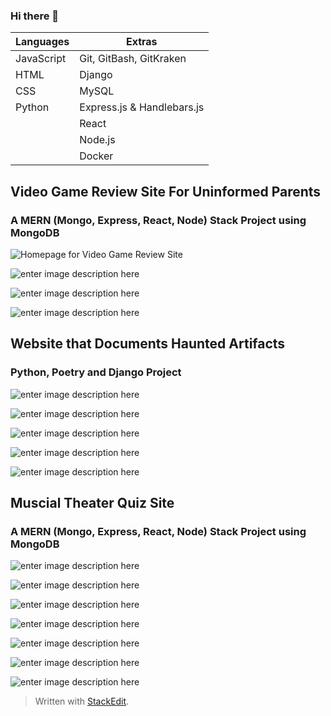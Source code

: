 ### Hi there 👋

|        Languages        |            Extras              |
|----------------|-------------------------------|
|JavaScript|Git, GitBash, GitKraken           |
|HTML         |Django            |
|CSS          |MySQL|
|Python          |Express.js & Handlebars.js|
|          |React|
|         |Node.js|
|         |Docker|

## **Video Game Review Site For Uninformed Parents**
### A MERN (Mongo, Express, React, Node) Stack Project using MongoDB
![Homepage for Video Game Review Site](https://lh3.googleusercontent.com/pw/ACtC-3df3rd30I85hVOkncBDcP7rlst9OrjtgaRAYFVTWKUr8z92wh9oPPi_dgk9GKpc3MsZtS-ge8SnayMDpL4Gb5zuREeRHzJfsC4UOToIlGhOXifUKPv_Twm4Ul90ldfUM7FTB68yZ9PraP_ot7xaffhi=w1381-h694-no)

![enter image description here](https://lh3.googleusercontent.com/pw/ACtC-3ddAJDXV5r1iCmveGH6BPf_HuzNVfNsg5w-skndod5gmD0MNrrRpbBqtJec4hNlstj2SxAmUYfVvKu3gqiP0OvtncOil-iW5qcIIP8Ua900DyyAVTVrNlkBeBlRjVsWO4ThVdYqxokW5IigQ9egn3I6=w1377-h688-no)

![enter image description here](https://lh3.googleusercontent.com/pw/ACtC-3cmN94ulX3HCiuRbw4MD4B2dU5zVWpQD4uq6IIp1FulzeAD7OtlVgfHoyVhzj3ARC8q_T-dUZ52fbG8SUqB4XmT_XCS_DOPnqwnLmoJ3Q2KhB-WTCPmn_GozUliyrxhUCCyM-oqQTTFn85Izn7tc8gR=w1381-h693-no)

![enter image description here](https://lh3.googleusercontent.com/pw/ACtC-3d6GMk6yGQcF3Y6XwZ2irNcA3t_FrgPbtpmz3XBkL3aixV1khuet11Wm63xILmrRBfISQBGctKs2Qb1NeWYssOiGjlyS59DOyK_98j_1LzaCM2ff4tyt-e3PUwfMMzGMaUDPtETwuMgZcOZ8Qp7HbOI=w1381-h692-no)
## **Website that Documents Haunted Artifacts**
### Python, Poetry and Django Project
![enter image description here](https://lh3.googleusercontent.com/pw/ACtC-3dDnUkFTcUYkrcyecQv88UNivGM5jNa--dohtsF3mfqbj3EsqMSjsym3kDj2P-QsMSbu1fqYcgKM2ZNlomPc61l2lDvrVrPPCGA1BHHEsOrJRWQV1R5DhTiFvZU4i7dOv5mN6pfGg_SN7mqMRB_qnmz=w1381-h689-no)

![enter image description here](https://lh3.googleusercontent.com/pw/ACtC-3fAtnOUY8QzOpVtGxM-x2x6f0FGpzEC8aT_8fvUs9ng8rBcqrokYr4PDTd1m-CT0V8a1DYT6RnS1vWxDE88iWT3mPi-gCbaRZhbQa0S9AfcdHyhk_NWIr_xzy2wjXGC9Sgaj8oZq4mjQo1RlbTkbe3W=w1381-h689-no)

![enter image description here](https://lh3.googleusercontent.com/pw/ACtC-3dafUkIjJdauYRrP42TqGbvAO2qYkCoeBPXYp6ATCb1mTiM1LWJcvF1_S80_f266W6kjWq-CTHKpSg6f1iCr66hv7DgGdXvYJ9kL9WaFvi4Bm6oLEI1X93f40HtZkphjywQN6Inlmb4JQZi_B-cCtld=w1381-h692-no)

![enter image description here](https://lh3.googleusercontent.com/pw/ACtC-3dtzYoodyxazf4WTZfL9ojhaNNbh3BIwxNmeMokaR56cJw5lW-VsrukdO-YdUzlkh9qKq3QtX5_tWLW-lyvo7Yj7Kopan0LcvaNUisVT7uCe1BLd1pS30-5toVeXZb6u6AN7xdrflr67kf3EBPMSXu6=w1377-h689-no)

![enter image description here](https://lh3.googleusercontent.com/pw/ACtC-3fPmTnsum4COksQgDzR6pEmJq6FbO3cvz3mKZkfaTFLZJ26pht7QH_r1mpuxVwg81PzhTlVpGyTsGwGPsxDKyJuOnLXMqvCzUMAhMm-VzB3Ji1OfPHjHsjA5BR-_jc8Db71VuwtrtQNMDr9GhRyDRGe=w1381-h692-no)
## **Muscial Theater Quiz Site**
### A MERN (Mongo, Express, React, Node) Stack Project using MongoDB
![enter image description here](https://lh3.googleusercontent.com/pw/ACtC-3dHOsrV05NyhO9zG9CyQpvB2VyCX-Nfpdf6XwlWKA5YYE6FS9rntcVZ6F_XVLJjgMl8FUd_bKH_d8mK9CZLyHO3RgoUVV97kTdL3xhl0BCnWH98mp-M1r2lAMoHtuQd93Ndj4ePLz1Cz1LA6pJlCIlu=w1381-h673-no)

![enter image description here](https://lh3.googleusercontent.com/pw/ACtC-3fHjBSjVgtozX_8f3GQ7haNYUD4jcTYnoltw760J667VaRFNMOpPrKJuNPsBiL00Lb3mdnTYjkhy9_Oa0l56vZ59pxrqk9_c6PBMuhefwVQPFjve7yIy_I8Kh7C1YtAlpZxbaJJMBR9K9CUiJDJPsrI=w1377-h674-no)

![enter image description here](https://lh3.googleusercontent.com/pw/ACtC-3cq9YbrrxzG7CCxx2KMfXJejry4LcLirjPkDFO2UXoihBCm_ktsDMHsVz4kWMwS6LltCisE6YTrgDDqFpusTDYsE6oRR-ZXtJkRwXiePWrXry-miBiPS0x1biDplxqe10wNsMnEbVMYA8YZ582FE-Ob=w1381-h673-no)

![enter image description here](https://lh3.googleusercontent.com/pw/ACtC-3d9Saw9pgaal_segN6WrVI7lmW-_O_4Mx2f7yluinRia81TRAKDdsYlFscb8c6JgkSsYrEv9QQ6Li8ujwvgBWt6l8oe1u3yamsTKfJNXZXbUo-zm7pzYSOrA693_3GooAQn1oJLVHjHa8Lc4WB4tcHs=w1377-h671-no)

![enter image description here](https://lh3.googleusercontent.com/pw/ACtC-3de0A9VtGlWYo5uaX3QMN1PEv84XTWCfdsk8M9Al8Xgofqig8_28zE2OLLpHufSAnw--P2HIqycqIuqh06FD7EMLW1lWG9bzQwpy2WBvKp6P3Le2vDVrVi2ze1eMaJLE5CzxEgEG0zAh1ArABpIhlnB=w1377-h667-no)

![enter image description here](https://lh3.googleusercontent.com/pw/ACtC-3fXDC3aQiKWmCWQFB1TDOYN36gBLosU3tPXrpFooIr6mHH3_8qcn2pr00acAw3nxnfGHtaNVRXQ52e697frCDo8uITNJI_GNURh5Ogfrq5dFL_Rs8LKzs763Y2a5Z37VsJO8AOiY9jhgBHA7CPMXnIr=w1377-h672-no)

![enter image description here](https://lh3.googleusercontent.com/pw/ACtC-3el-PAuji-ulDfP0kj7Fhs8uym4ANHj1dPwwK2r3LnBh-ms7Zm54pEGkaFjNVoWr-BS06xvF3Do_QJ73lBWHl5esxnRN3lw79WgOfQs3CHvKsscGxHODVEnNk4ECQzR963lRZptWdax5GB_oafloFtN=w1381-h681-no)

> Written with [StackEdit](https://stackedit.io/).

